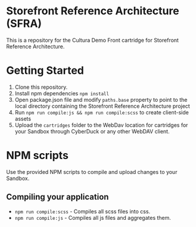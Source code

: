 # Storefront Reference Architecture (SFRA)

This is a repository for the Cultura Demo Front cartridge for Storefront Reference Architecture.


# Getting Started

1. Clone this repository.
2. Install npm dependencies `npm install`
3. Open package.json file and modify `paths.base` property to point to the local directory containing the Storefront Reference Architecture project
4. Run `npm run compile:js && npm run compile:scss` to create client-side assets
5. Upload the `cartridges` folder to the WebDav location for cartridges for your Sandbox through CyberDuck or any other WebDAV client.

# NPM scripts
Use the provided NPM scripts to compile and upload changes to your Sandbox.

## Compiling your application

* `npm run compile:scss` - Compiles all scss files into css.
* `npm run compile:js` - Compiles all js files and aggregates them.

